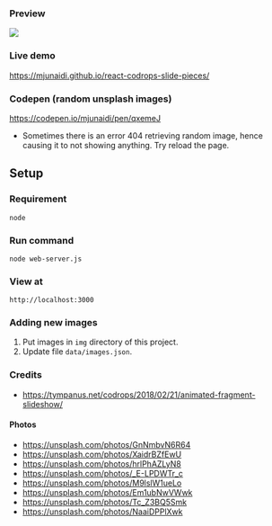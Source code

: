 ### Preview
![](./preview.gif)

### Live demo
https://mjunaidi.github.io/react-codrops-slide-pieces/

### Codepen (random unsplash images)
https://codepen.io/mjunaidi/pen/qxemeJ
* Sometimes there is an error 404 retrieving random image, hence causing it to not showing anything. Try reload the page.

## Setup
### Requirement
`node`

### Run command
`node web-server.js`

### View at
`http://localhost:3000`

### Adding new images
1. Put images in `img` directory of this project.
2. Update file `data/images.json`.

### Credits
* https://tympanus.net/codrops/2018/02/21/animated-fragment-slideshow/

#### Photos
* https://unsplash.com/photos/GnNmbvN6R64
* https://unsplash.com/photos/XaidrBZfEwU
* https://unsplash.com/photos/hrlPhAZLyN8
* https://unsplash.com/photos/_E-LPDWTr_c
* https://unsplash.com/photos/M9lslW1ueLo
* https://unsplash.com/photos/Em1ubNwVWwk
* https://unsplash.com/photos/Tc_Z3BQ5Smk
* https://unsplash.com/photos/NaaiDPPlXwk
